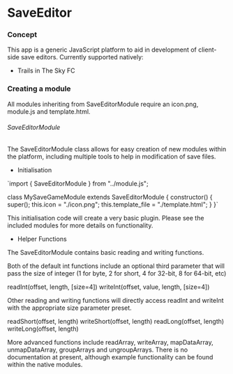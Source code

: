 # SaveEditor
 
### Concept

This app is a generic JavaScript platform to aid in development of client-side save editors. Currently supported natively:
- Trails in The Sky FC

### Creating a module

All modules inheriting from SaveEditorModule require an icon.png, module.js and template.html.

###### SaveEditorModule

The SaveEditorModule class allows for easy creation of new modules within the platform, including multiple tools to help in modification of save files.

- Initialisation

`import { SaveEditorModule } from "../module.js";

class MySaveGameModule extends SaveEditorModule
{
    constructor()
    {
        super();
        this.icon = "./icon.png";
        this.template_file = "./template.html";
	}
}`

This initialisation code will create a very basic plugin. Please see the included modules for more details on functionality.

- Helper Functions

The SaveEditorModule contains basic reading and writing functions.


Both of the default int functions include an optional third parameter that will pass the size of integer (1 for byte, 2 for short, 4 for 32-bit, 8 for 64-bit, etc)

readInt(offset, length, [size=4])
writeInt(offset, value, length, [size=4])

Other reading and writing functions will directly access readInt and writeInt with the appropriate size parameter preset.

readShort(offset, length)
writeShort(offset, length)
readLong(offset, length)
writeLong(offset, length)

More advanced functions include readArray, writeArray, mapDataArray, unmapDataArray, groupArrays and ungroupArrays. There is no documentation at present, although example functionality can be found within the native modules.